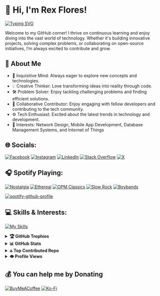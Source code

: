 # 👋 Hi, I'm Rex Flores!

[![Typing SVG](https://readme-typing-svg.herokuapp.com?font=comfortaa&color=016EEA&size=24&width=500&lines=Computer+Engineering+Student;Passionate+Learner;Developer;Open+Source+Enthusiast)](https://git.io/typing-svg)

Welcome to my GitHub corner! I thrive on continuous learning and enjoy diving into the vast world of technology. Whether it's building innovative projects, solving complex problems, or collaborating on open-source initiatives, I’m always excited to contribute and grow.

## 🌟 About Me
- 🧐 Inquisitive Mind: Always eager to explore new concepts and technologies.
- 💡 Creative Thinker: Love transforming ideas into reality through code.
- 🛠️ Problem Solver: Enjoy tackling challenging problems and finding efficient solutions.
- 🤝 Collaborative Contributor: Enjoy engaging with fellow developers and contributing to the tech community.
- ⚙️ Tech Enthusiast: Excited about the latest trends in technology and development.
- 🌱 Interests: Network Design, Mobile App Development, Database Management Systems, and Internet of Things

## 🌐 Socials:

[![Facebook](https://img.shields.io/badge/Facebook-%231877F2.svg?logo=Facebook&logoColor=white)](https://facebook.com/rexdaivid) [![Instagram](https://img.shields.io/badge/Instagram-%23E4405F.svg?logo=Instagram&logoColor=white)](https://instagram.com/r.daivid) [![LinkedIn](https://img.shields.io/badge/LinkedIn-%230077B5.svg?logo=linkedin&logoColor=white)](https://linkedin.com/in/rex-daivid-flores-59b829240) [![Stack Overflow](https://img.shields.io/badge/-Stackoverflow-FE7A16?logo=stack-overflow&logoColor=white)](https://stackoverflow.com/users/17325675) [![X](https://img.shields.io/badge/X-black.svg?logo=X&logoColor=white)](https://x.com/rdaivid_f) 

## 🎧 Spotify Playing:

[![Nostalgia](https://img.shields.io/badge/Nostalgia%20-%231DB954.svg?&style=flat-square&logo=spotify&logoColor=white)](https://open.spotify.com/playlist/2TeVPkyba77luOVkRZ8KMY?si=f037853241c64973) [![Ethereal](https://img.shields.io/badge/Ethereal%20-%231DB954.svg?&style=flat-square&logo=spotify&logoColor=white)](https://open.spotify.com/playlist/3ZcQuXJZ5DAAs6ZvHSsdGf?si=04db20dea19d42ea) [![OPM Classics](https://img.shields.io/badge/OPM%20Classics-%231DB954.svg?&style=flat-square&logo=spotify&logoColor=white)](https://open.spotify.com/playlist/4ugCYw2otudt6qxUrJBSjp?si=5d2dd1ccc02f4249) [![Slow Rock](https://img.shields.io/badge/Slow%20Rock-%231DB954.svg?&style=flat-square&logo=spotify&logoColor=white)](https://open.spotify.com/playlist/68V0teXpNodVUqidBcqyB4?si=88421015dd794db4) [![Boybands](https://img.shields.io/badge/Boybands%20-%231DB954.svg?&style=flat-square&logo=spotify&logoColor=white)](https://open.spotify.com/playlist/21MC0jYG5vdF70neNkMRlt?si=2d0fc894eff74d93) 

[![spotify-github-profile](https://spotify-github-profile.vercel.app/api/view?uid=wvaq708823x6t9z4p6pa7fh4m&cover_image=true&theme=natemoo-re&show_offline=true&background_color=121212&interchange=true&bar_color=53b14f&bar_color_cover=false)](https://spotify-github-profile.vercel.app/api/view?uid=wvaq708823x6t9z4p6pa7fh4m&redirect=true)

## 💻 Skills & Interests:

[![My Skills](https://skillicons.dev/icons?i=js,html,css,androidstudio,arduino,azure,c,cs,cpp,eclipse,docker,figma,firebase,flutter,git,java,kotlin,linux,mysql,ps,php,py,vercel,vim,vscode,wordpress)](https://skillicons.dev)

<details>
    <summary> <b>🏆 GitHub Trophies</b></summary><br/>
    
![](https://github-profile-trophy.vercel.app/?username=rexflores&theme=radical&no-frame=false&no-bg=true&margin-w=4)
</details>

<details>
    <summary> <b>📊 GitHub Stats</b></summary><br/>
    
![](https://github-readme-stats.vercel.app/api?username=rexflores&theme=calm_pink&hide_border=true&include_all_commits=false&count_private=false)<br/>
![](https://github-readme-streak-stats.herokuapp.com/?user=rexflores&theme=calm_pink&hide_border=true)<br/>
![](https://github-readme-stats.vercel.app/api/top-langs/?username=rexflores&theme=calm_pink&hide_border=true&include_all_commits=false&count_private=false&layout=compact)
</details>

<details>
    <summary> <b>🔝 Top Contributed Repo</b></summary><br/>

![](https://github-contributor-stats.vercel.app/api?username=rexflores&limit=5&theme=calm_pink&combine_all_yearly_contributions=true)
</details>

<details>
    <summary> <b>👁️ Profile Views</b></summary><br/>
    
[![](https://visitcount.itsvg.in/api?id=rexflores&icon=5&color=0)](https://visitcount.itsvg.in)
</details>

## 💰 You can help me by Donating

[![BuyMeACoffee](https://img.shields.io/badge/Buy%20Me%20a%20Coffee-ffdd00?style=for-the-badge&logo=buy-me-a-coffee&logoColor=black)](https://buymeacoffee.com/rexflores) [![Ko-Fi](https://img.shields.io/badge/Ko--fi-F16061?style=for-the-badge&logo=ko-fi&logoColor=white)](https://ko-fi.com/rexflores) 

